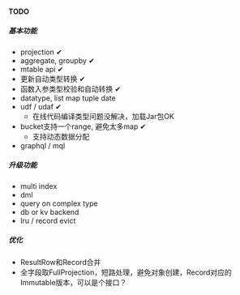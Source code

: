 #### TODO

##### 基本功能
* projection ✔
* aggregate, groupby ✔
* mtable api ✔
* 更新自动类型转换 ✔
* 函数入参类型校验和自动转换 ✔  
* datatype, list map tuple date
* udf / udaf ✔
  - 在线代码编译类型问题没解决，加载Jar包OK 
* bucket支持一个range, 避免太多map ✔ 
  - 支持动态数据分配
* graphql / mql

##### 升级功能
* multi index
* dml
* query on complex type
* db or kv backend
* lru / record evict

##### 优化
* ResultRow和Record合并
* 全字段取FullProjection，短路处理，避免对象创建，Record对应的Immutable版本，可以是个接口？
